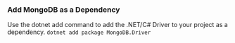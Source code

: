 ### Add MongoDB as a Dependency
Use the dotnet add command to add the .NET/C# Driver to your project as a dependency.
```dotnet add package MongoDB.Driver```
